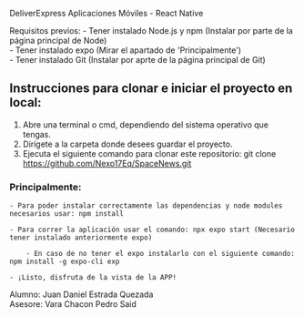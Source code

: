  DeliverExpress
Aplicaciones Móviles - React Native

Requisitos previos: 
    - Tener instalado Node.js y npm (Instalar por parte de la página principal de Node) <br>
    - Tener instalado expo (Mirar el apartado de 'Principalmente')  <br>
    - Tener instalado Git (Instalar por aprte de la página principal de Git)  <br>

## Instrucciones para clonar e iniciar el proyecto en local:
1. Abre una terminal o cmd, dependiendo del sistema operativo que tengas. 
2. Dirígete a la carpeta donde desees guardar el proyecto.
3. Ejecuta el siguiente comando para clonar este repositorio: git clone https://github.com/Nexo17Eq/SpaceNews.git

### Principalmente:

    - Para poder instalar correctamente las dependencias y node modules necesarios usar: npm install

    - Para correr la aplicación usar el comando: npx expo start (Necesario tener instalado anteriormente expo)

        - En caso de no tener el expo instalarlo con el siguiente comando: npm install -g expo-cli exp

    - ¡Listo, disfruta de la vista de la APP!

Alumno: Juan Daniel Estrada Quezada <br>
Asesore: Vara Chacon Pedro Said
